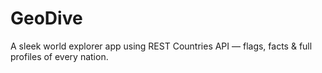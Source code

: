 # GeoDive
A sleek world explorer app using REST Countries API — flags, facts &amp; full profiles of every nation.
